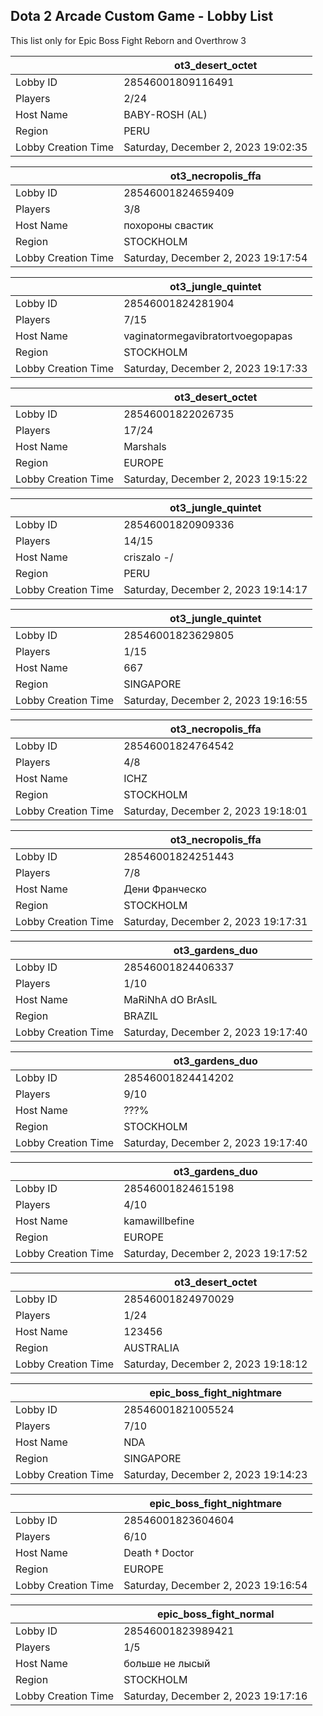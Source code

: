 ## Dota 2 Arcade Custom Game - Lobby List

This list only for Epic Boss Fight Reborn and Overthrow 3

|  | ot3_desert_octet |
| ------ | ------ |
| Lobby ID | 28546001809116491 |
| Players | 2/24 |
| Host Name | BABY-ROSH (AL) |
| Region | PERU |
| Lobby Creation Time | Saturday, December 2, 2023 19:02:35 |


|  | ot3_necropolis_ffa |
| ------ | ------ |
| Lobby ID | 28546001824659409 |
| Players | 3/8 |
| Host Name | похороны свастик |
| Region | STOCKHOLM |
| Lobby Creation Time | Saturday, December 2, 2023 19:17:54 |


|  | ot3_jungle_quintet |
| ------ | ------ |
| Lobby ID | 28546001824281904 |
| Players | 7/15 |
| Host Name | vaginatormegavibratortvoegopapas |
| Region | STOCKHOLM |
| Lobby Creation Time | Saturday, December 2, 2023 19:17:33 |


|  | ot3_desert_octet |
| ------ | ------ |
| Lobby ID | 28546001822026735 |
| Players | 17/24 |
| Host Name | Marshals |
| Region | EUROPE |
| Lobby Creation Time | Saturday, December 2, 2023 19:15:22 |


|  | ot3_jungle_quintet |
| ------ | ------ |
| Lobby ID | 28546001820909336 |
| Players | 14/15 |
| Host Name | criszalo *-*/ |
| Region | PERU |
| Lobby Creation Time | Saturday, December 2, 2023 19:14:17 |


|  | ot3_jungle_quintet |
| ------ | ------ |
| Lobby ID | 28546001823629805 |
| Players | 1/15 |
| Host Name | 667 |
| Region | SINGAPORE |
| Lobby Creation Time | Saturday, December 2, 2023 19:16:55 |


|  | ot3_necropolis_ffa |
| ------ | ------ |
| Lobby ID | 28546001824764542 |
| Players | 4/8 |
| Host Name | ICHZ |
| Region | STOCKHOLM |
| Lobby Creation Time | Saturday, December 2, 2023 19:18:01 |


|  | ot3_necropolis_ffa |
| ------ | ------ |
| Lobby ID | 28546001824251443 |
| Players | 7/8 |
| Host Name | Дени Франческо |
| Region | STOCKHOLM |
| Lobby Creation Time | Saturday, December 2, 2023 19:17:31 |


|  | ot3_gardens_duo |
| ------ | ------ |
| Lobby ID | 28546001824406337 |
| Players | 1/10 |
| Host Name | MaRiNhA dO BrAsIL |
| Region | BRAZIL |
| Lobby Creation Time | Saturday, December 2, 2023 19:17:40 |


|  | ot3_gardens_duo |
| ------ | ------ |
| Lobby ID | 28546001824414202 |
| Players | 9/10 |
| Host Name | ???% |
| Region | STOCKHOLM |
| Lobby Creation Time | Saturday, December 2, 2023 19:17:40 |


|  | ot3_gardens_duo |
| ------ | ------ |
| Lobby ID | 28546001824615198 |
| Players | 4/10 |
| Host Name | kamawillbefine |
| Region | EUROPE |
| Lobby Creation Time | Saturday, December 2, 2023 19:17:52 |


|  | ot3_desert_octet |
| ------ | ------ |
| Lobby ID | 28546001824970029 |
| Players | 1/24 |
| Host Name | 123456 |
| Region | AUSTRALIA |
| Lobby Creation Time | Saturday, December 2, 2023 19:18:12 |


|  | epic_boss_fight_nightmare |
| ------ | ------ |
| Lobby ID | 28546001821005524 |
| Players | 7/10 |
| Host Name | NDA |
| Region | SINGAPORE |
| Lobby Creation Time | Saturday, December 2, 2023 19:14:23 |


|  | epic_boss_fight_nightmare |
| ------ | ------ |
| Lobby ID | 28546001823604604 |
| Players | 6/10 |
| Host Name | Death † Doctor |
| Region | EUROPE |
| Lobby Creation Time | Saturday, December 2, 2023 19:16:54 |


|  | epic_boss_fight_normal |
| ------ | ------ |
| Lobby ID | 28546001823989421 |
| Players | 1/5 |
| Host Name | больше не лысый |
| Region | STOCKHOLM |
| Lobby Creation Time | Saturday, December 2, 2023 19:17:16 |


